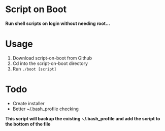 # Script on Boot
**Run shell scripts on login without needing root...**

# Usage
1. Download script-on-boot from Github
2. Cd into the script-on-boot directory
3. Run `./boot [script]`

# Todo
- Create installer
- Better ~/.bash_profile checking

**This script will backup the existing ~/.bash_profile and add the script to the bottom of the file**
